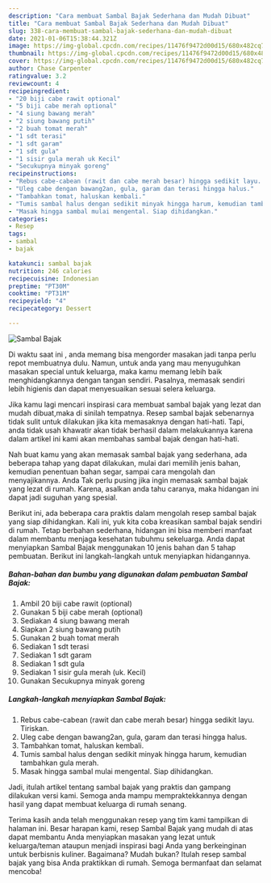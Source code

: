 ```yaml
---
description: "Cara membuat Sambal Bajak Sederhana dan Mudah Dibuat"
title: "Cara membuat Sambal Bajak Sederhana dan Mudah Dibuat"
slug: 338-cara-membuat-sambal-bajak-sederhana-dan-mudah-dibuat
date: 2021-01-06T15:38:44.321Z
image: https://img-global.cpcdn.com/recipes/11476f9472d00d15/680x482cq70/sambal-bajak-foto-resep-utama.jpg
thumbnail: https://img-global.cpcdn.com/recipes/11476f9472d00d15/680x482cq70/sambal-bajak-foto-resep-utama.jpg
cover: https://img-global.cpcdn.com/recipes/11476f9472d00d15/680x482cq70/sambal-bajak-foto-resep-utama.jpg
author: Chase Carpenter
ratingvalue: 3.2
reviewcount: 4
recipeingredient:
- "20 biji cabe rawit optional"
- "5 biji cabe merah optional"
- "4 siung bawang merah"
- "2 siung bawang putih"
- "2 buah tomat merah"
- "1 sdt terasi"
- "1 sdt garam"
- "1 sdt gula"
- "1 sisir gula merah uk Kecil"
- "Secukupnya minyak goreng"
recipeinstructions:
- "Rebus cabe-cabean (rawit dan cabe merah besar) hingga sedikit layu. Tiriskan."
- "Uleg cabe dengan bawang2an, gula, garam dan terasi hingga halus."
- "Tambahkan tomat, haluskan kembali."
- "Tumis sambal halus dengan sedikit minyak hingga harum, kemudian tambahkan gula merah."
- "Masak hingga sambal mulai mengental. Siap dihidangkan."
categories:
- Resep
tags:
- sambal
- bajak

katakunci: sambal bajak 
nutrition: 246 calories
recipecuisine: Indonesian
preptime: "PT30M"
cooktime: "PT31M"
recipeyield: "4"
recipecategory: Dessert

---
```



![Sambal Bajak](https://img-global.cpcdn.com/recipes/11476f9472d00d15/680x482cq70/sambal-bajak-foto-resep-utama.jpg)

Di waktu  saat ini , anda memang bisa mengorder masakan jadi tanpa perlu repot membuatnya dulu. Namun, untuk anda yang mau menyuguhkan masakan special untuk keluarga, maka kamu memang lebih baik menghidangkannya dengan tangan sendiri. Pasalnya, memasak sendiri lebih higienis dan dapat menyesuaikan sesuai selera keluarga.

Jika kamu lagi mencari inspirasi cara membuat sambal bajak yang lezat dan mudah dibuat,maka di sinilah tempatnya. Resep sambal bajak  sebenarnya tidak sulit untuk dilakukan jika kita memasaknya dengan hati-hati. Tapi, anda tidak usah khawatir akan tidak berhasil dalam melakukannya 
karena dalam artikel ini kami akan membahas sambal bajak dengan hati-hati.  



Nah buat kamu yang akan memasak sambal bajak yang sederhana, ada beberapa tahap yang dapat dilakukan, mulai dari memilih jenis bahan, kemudian penentuan bahan segar, sampai cara mengolah dan menyajikannya. Anda Tak perlu pusing jika ingin memasak sambal bajak yang lezat di rumah. Karena, asalkan anda  tahu caranya, maka hidangan ini dapat jadi suguhan yang spesial.

Berikut ini, ada beberapa cara praktis  dalam mengolah resep sambal bajak yang siap dihidangkan. Kali ini, yuk kita coba kreasikan sambal bajak sendiri di rumah. Tetap berbahan sederhana, hidangan ini bisa memberi manfaat dalam membantu menjaga kesehatan tubuhmu sekeluarga. Anda dapat menyiapkan Sambal Bajak menggunakan 10 jenis bahan dan 5 tahap pembuatan. Berikut ini langkah-langkah untuk menyiapkan hidangannya.

<!--inarticleads1-->

##### Bahan-bahan dan bumbu yang digunakan dalam pembuatan Sambal Bajak:

1. Ambil 20 biji cabe rawit (optional)
1. Gunakan 5 biji cabe merah (optional)
1. Sediakan 4 siung bawang merah
1. Siapkan 2 siung bawang putih
1. Gunakan 2 buah tomat merah
1. Sediakan 1 sdt terasi
1. Sediakan 1 sdt garam
1. Sediakan 1 sdt gula
1. Sediakan 1 sisir gula merah (uk. Kecil)
1. Gunakan Secukupnya minyak goreng




<!--inarticleads2-->

##### Langkah-langkah menyiapkan Sambal Bajak:

1. Rebus cabe-cabean (rawit dan cabe merah besar) hingga sedikit layu. Tiriskan.
1. Uleg cabe dengan bawang2an, gula, garam dan terasi hingga halus.
1. Tambahkan tomat, haluskan kembali.
1. Tumis sambal halus dengan sedikit minyak hingga harum, kemudian tambahkan gula merah.
1. Masak hingga sambal mulai mengental. Siap dihidangkan.




Jadi, itulah artikel tentang  sambal bajak  yang praktis dan gampang dilakukan versi kami. Semoga anda mampu mempraktekkannya dengan hasil yang dapat membuat keluarga di rumah senang. 

Terima kasih anda telah menggunakan resep yang tim kami tampilkan di halaman ini. Besar harapan kami, resep  Sambal Bajak yang mudah di atas dapat membantu Anda menyiapkan masakan yang lezat untuk keluarga/teman ataupun menjadi inspirasi bagi Anda yang berkeinginan untuk berbisnis kuliner. Bagaimana? Mudah bukan? Itulah resep sambal bajak yang bisa Anda praktikkan di rumah. Semoga bermanfaat dan selamat mencoba!

